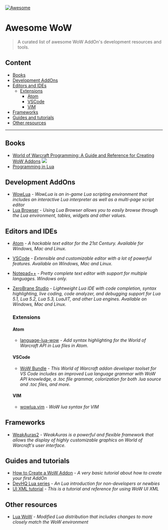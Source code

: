 [![Awesome](https://awesome.re/badge-flat.svg)](https://awesome.re)

# Awesome WoW

> A curated list of awesome WoW AddOn's development resources and tools.

## Content

* [Books](#books)
* [Development AddOns](#development-addons)
* [Editors and IDEs](#editors-and-ides)
  * [Extensions](#extensions)
    * [Atom](#atom)
    * [VSCode](#vscode)
    * [VIM](#vim)
* [Frameworks](#frameworks)
* [Guides and tutorials](#guides-and-tutorials)
* [Other resources](#other-resources)

----

## Books

* [World of Warcraft Programming: A Guide and Reference for Creating WoW Addons](http://wowprogramming.com/store.html) ![](https://img.shields.io/badge/%20-deprecated-red.svg) 
* [Programming in Lua](https://www.lua.org/pil/) 

## Development AddOns

* [WowLua](https://www.wowinterface.com/downloads/info7366-WowLua.html) - *WowLua is an in-game Lua scripting environment that includes an interactive Lua interpreter as well as a multi-page script editor*
* [Lua Browser](https://wow.curseforge.com/projects/lua-browser) - *Using Lua Browser allows you to easily browse through the Lua environment, tables, widgets and other values.* 

## Editors and IDEs

* [Atom](https://atom.io/) - *A hackable text editor for the 21st Century. Available for Windows, Mac and Linux.*
* [VSCode](https://code.visualstudio.com/) - *Extensible and customizable editor with a lot of powerful features. Available on Windows, Mac and Linux.*
* [Notepad++](https://notepad-plus-plus.org/) - *Pretty complete text editor with support for multiple languages. Windows only.*
* [ZeroBrane Studio](https://studio.zerobrane.com/) - *Lightweight Lua IDE with code completion, syntax highlighting, live coding, code analyzer, and debugging support for Lua 5.1, Lua 5.2, Lua 5.3, LuaJIT, and other Lua engines. Available on Windows, Mac and Linux.*

  ### Extensions

  #### Atom
  
  * [language-lua-wow](https://atom.io/packages/language-lua-wow) - *Add syntax highlighting for the World of Warcraft API in Lua files in Atom.*
  
   #### VSCode
  
  * [WoW Bundle](https://marketplace.visualstudio.com/items?itemName=Septh.wow-bundle) - *This World of Warcraft addon developer toolset for VS Code includes an improved Lua language grammar with WoW API knowledge, a .toc file grammar, colorization for both .lua source and .toc files, and more.*
  
  #### VIM
  
  * [wowlua.vim](https://github.com/yarchived/wowlua.vim) - *WoW lua syntax for VIM*

## Frameworks

* [WeakAuras2](https://github.com/WeakAuras/WeakAuras2) - *WeakAuras is a powerful and flexible framework that allows the display of highly customizable graphics on World of Warcraft's user interface.*

## Guides and tutorials

* [How to Create a WoW Addon](http://www.dev-hq.net/posts/2--create-world-of-warcraft-addon) - *A very basic tutorial about how to create your first AddOn*
* [DevHQ Lua series](http://www.dev-hq.net/lua/) - *An Lua introduction for non-developers or newbies*
* [UI XML tutorial](http://wowwiki.wikia.com/wiki/UI_XML_tutorial) - *This is a tutorial and reference for using WoW UI XML*

## Other resources

* [Lua WoW](http://wowprogramming.com/utils.html) - *Modified Lua distribution that includes changes to more closely match the WoW environment*


